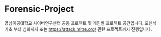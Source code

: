 # Forensic-Project

영남이공대학교 사이버연구센터 공동 프로젝트 및 개인별 프로젝트 공간입니다. 
포렌식 기초 부터 심화까지 또는 https://attack.mitre.org/ 관련 프로젝트까지 진행입니다.
